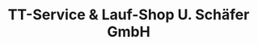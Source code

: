 ---
title: "TT-Service & Lauf-Shop U. Schäfer GmbH"
url: /giessen/tt-service-und-lauf-shop-u-schaefer-gmbh/
shop: Sport
---